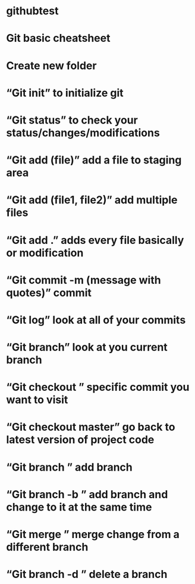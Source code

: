 # githubtest

# Git basic cheatsheet
# Create new folder

# “Git init” to initialize git
# “Git status” to check your status/changes/modifications
# “Git add (file)” add a file to staging area
# “Git add (file1, file2)” add multiple files
# “Git add .” adds every file basically or modification
# “Git commit -m (message with quotes)” commit
# “Git log” look at all of your commits
# “Git branch” look at you current branch
# “Git checkout <commit-hash>” specific commit you want to visit
# “Git checkout master” go back to latest version of project code
# “Git branch <new-branch-name>” add branch
# “Git branch -b <new branch name>” add branch and change to it at the same time
# “Git merge <branch name>” merge change from a different branch
# “Git branch -d <branch-name>” delete a branch
